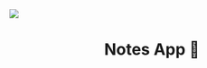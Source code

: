 <img src="https://steampipe.io/_next/image?url=%2Fimages%2Fblog%2F2022-10-hacktoberfest%2Fsteampipe_hacktoberfest.png&w=1200&q=75">

<h1 style="text-align: center;"> Notes App 📝 </h1>